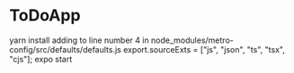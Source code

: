 # ToDoApp
yarn install
adding to line number 4 in node_modules/metro-config/src/defaults/defaults.js
export.sourceExts = ["js", "json", "ts", "tsx", "cjs"];
expo start
